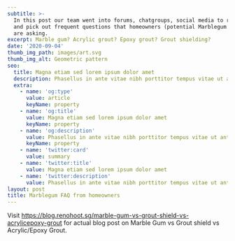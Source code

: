 ```yaml
---
subtitle: >-
  In this post our team went into forums, chatgroups, social media to research
  and pick out frequent questions that homeowners (potential Marblegum owners)
  are asking.
excerpt: Marble gum? Acrylic grout? Epoxy grout? Grout shielding?
date: '2020-09-04'
thumb_img_path: images/art.svg
thumb_img_alt: Geometric pattern
seo:
  title: Magna etiam sed lorem ipsum dolor amet
  description: Phasellus in ante vitae nibh porttitor tempus vitae ut ante
  extra:
    - name: 'og:type'
      value: article
      keyName: property
    - name: 'og:title'
      value: Magna etiam sed lorem ipsum dolor amet
      keyName: property
    - name: 'og:description'
      value: Phasellus in ante vitae nibh porttitor tempus vitae ut ante
      keyName: property
    - name: 'twitter:card'
      value: summary
    - name: 'twitter:title'
      value: Magna etiam sed lorem ipsum dolor amet
    - name: 'twitter:description'
      value: Phasellus in ante vitae nibh porttitor tempus vitae ut ante
layout: post
title: Marblegum FAQ from homeowners
---
```

Visit <https://blog.renohoot.sg/marble-gum-vs-grout-shield-vs-acrylicepoxy-grout> for actual blog post on Marble Gum vs Grout shield vs Acrylic/Epoxy Grout.
